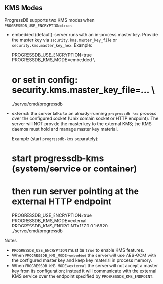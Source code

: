 KMS Modes
---------

ProgressDB supports two KMS modes when `PROGRESSDB_USE_ENCRYPTION=true`:

- embedded (default): server runs with an in-process master key. Provide the
  master key via `security.kms.master_key_file` or `security.kms.master_key_hex`.
  Example:

  PROGRESSDB_USE_ENCRYPTION=true \
  PROGRESSDB_KMS_MODE=embedded \
  # or set in config: security.kms.master_key_file=... \
  ./server/cmd/progressdb

- external: the server talks to an already-running `progressdb-kms` process over the
  configured socket (Unix domain socket or HTTP endpoint). The server will NOT
  provide the master key to the external KMS; the KMS daemon must hold and
  manage master key material.

  Example (start `progressdb-kms` separately):

  # start progressdb-kms (system/service or container)
  # then run server pointing at the external HTTP endpoint
  PROGRESSDB_USE_ENCRYPTION=true \
  PROGRESSDB_KMS_MODE=external \
  PROGRESSDB_KMS_ENDPOINT=127.0.0.1:6820 \
  ./server/cmd/progressdb

Notes
- `PROGRESSDB_USE_ENCRYPTION` must be `true` to enable KMS features.
- When `PROGRESSDB_KMS_MODE=embedded` the server will use AES-GCM with the
  configured master key and keep key material in process memory.
 - When `PROGRESSDB_KMS_MODE=external` the server will not accept a master key
   from its configuration; instead it will communicate with the external KMS
   service over the endpoint specified by `PROGRESSDB_KMS_ENDPOINT`.
